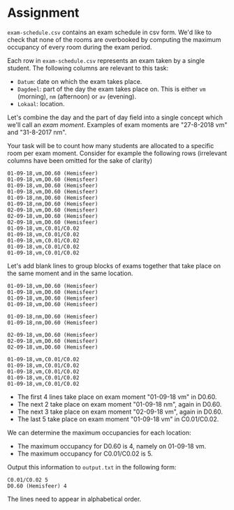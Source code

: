 # Assignment

`exam-schedule.csv` contains an exam schedule in csv form.
We'd like to check that none of the rooms are overbooked
by computing the maximum occupancy of every room during the exam period.

Each row in `exam-schedule.csv` represents an exam taken by a single student.
The following columns are relevant to this task:

* `Datum`: date on which the exam takes place.
* `Dagdeel`: part of the day the exam takes place on. This is either `vm` (morning),
  `nm` (afternoon) or `av` (evening).
* `Lokaal`: location.

Let's combine the day and the part of day field into a single concept
which we'll call an *exam moment*. Examples of exam moments
are "27-8-2018 vm" and "31-8-2017 nm".

Your task will be to count how many students are
allocated to a specific room per exam moment.
Consider for example the following rows (irrelevant columns have been
omitted for the sake of clarity)

```csv
01-09-18,vm,D0.60 (Hemisfeer)
01-09-18,vm,D0.60 (Hemisfeer)
01-09-18,vm,D0.60 (Hemisfeer)
01-09-18,vm,D0.60 (Hemisfeer)
01-09-18,nm,D0.60 (Hemisfeer)
01-09-18,nm,D0.60 (Hemisfeer)
02-09-18,vm,D0.60 (Hemisfeer)
02-09-18,vm,D0.60 (Hemisfeer)
02-09-18,vm,D0.60 (Hemisfeer)
01-09-18,vm,C0.01/C0.02
01-09-18,vm,C0.01/C0.02
01-09-18,vm,C0.01/C0.02
01-09-18,vm,C0.01/C0.02
01-09-18,vm,C0.01/C0.02
```

Let's add blank lines to group blocks of exams together that
take place on the same moment and in the same location.

```csv
01-09-18,vm,D0.60 (Hemisfeer)
01-09-18,vm,D0.60 (Hemisfeer)
01-09-18,vm,D0.60 (Hemisfeer)
01-09-18,vm,D0.60 (Hemisfeer)

01-09-18,nm,D0.60 (Hemisfeer)
01-09-18,nm,D0.60 (Hemisfeer)

02-09-18,vm,D0.60 (Hemisfeer)
02-09-18,vm,D0.60 (Hemisfeer)
02-09-18,vm,D0.60 (Hemisfeer)

01-09-18,vm,C0.01/C0.02
01-09-18,vm,C0.01/C0.02
01-09-18,vm,C0.01/C0.02
01-09-18,vm,C0.01/C0.02
01-09-18,vm,C0.01/C0.02
```

* The first 4 lines take place on exam moment "01-09-18 vm" in D0.60.
* The next 2 take place on exam moment "01-09-18 nm", again in D0.60.
* The next 3 take place on exam moment "02-09-18 vm", again in D0.60.
* The last 5 take place on exam moment "01-09-18 vm" in C0.01/C0.02.

We can determine the maximum occupancies for each location:

* The maximum occupancy for D0.60 is 4, namely on 01-09-18 vm.
* The maximum occupancy for C0.01/C0.02 is 5.

Output this information to `output.txt` in the following form:

```text
C0.01/C0.02 5
D0.60 (Hemisfeer) 4
```

The lines need to appear in alphabetical order.

